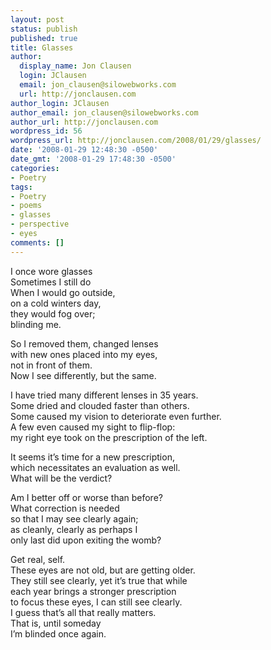 ```yaml
---
layout: post
status: publish
published: true
title: Glasses
author:
  display_name: Jon Clausen
  login: JClausen
  email: jon_clausen@silowebworks.com
  url: http://jonclausen.com
author_login: JClausen
author_email: jon_clausen@silowebworks.com
author_url: http://jonclausen.com
wordpress_id: 56
wordpress_url: http://jonclausen.com/2008/01/29/glasses/
date: '2008-01-29 12:48:30 -0500'
date_gmt: '2008-01-29 17:48:30 -0500'
categories:
- Poetry
tags:
- Poetry
- poems
- glasses
- perspective
- eyes
comments: []
---
```

<p>I once wore glasses<br />
Sometimes I still do<br />
When I would go outside,<br />
on a cold winters day,<br />
they would fog over;<br />
blinding me.</p>
<p>So I removed them, changed lenses<br />
with new ones placed into my eyes,<br />
not in front of them.<br />
Now I see differently, but the same.</p>
<p>I have tried many different lenses in 35 years.<br />
Some dried and clouded faster than others.<br />
Some caused my vision to deteriorate even further.<br />
A few even caused my sight to flip-flop:<br />
my right eye took on the prescription of the left.</p>
<p>It seems it’s time for a new prescription,<br />
which necessitates an evaluation as well.<br />
What will be the verdict?</p>
<p>Am I better off or worse than before?<br />
What correction is needed<br />
so that I may see clearly again;<br />
as cleanly, clearly as perhaps I<br />
only last did upon exiting the womb?</p>
<p>Get real, self.<br />
These eyes are not old, but are getting older.<br />
They still see clearly, yet it’s true that while<br />
each year brings a stronger prescription<br />
to focus these eyes, I can still see clearly.<br />
I guess that’s all that really matters.<br />
That is, until someday<br />
I’m blinded once again.</p>

